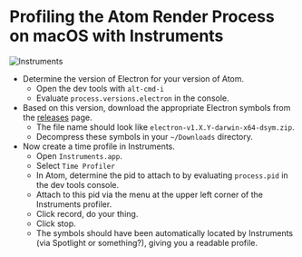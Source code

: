 # Profiling the Atom Render Process on macOS with Instruments

![Instruments](https://cloud.githubusercontent.com/assets/1789/14193295/d503db7a-f760-11e5-88bf-fe417c0cd913.png)

- Determine the version of Electron for your version of Atom.
  - Open the dev tools with `alt-cmd-i`
  - Evaluate `process.versions.electron` in the console.
- Based on this version, download the appropriate Electron symbols from the [releases](https://github.com/atom/electron/releases) page.
  - The file name should look like `electron-v1.X.Y-darwin-x64-dsym.zip`.
  - Decompress these symbols in your `~/Downloads` directory.
- Now create a time profile in Instruments.
  - Open `Instruments.app`.
  - Select `Time Profiler`
  - In Atom, determine the pid to attach to by evaluating `process.pid` in the dev tools console.
  - Attach to this pid via the menu at the upper left corner of the Instruments profiler.
  - Click record, do your thing.
  - Click stop.
  - The symbols should have been automatically located by Instruments (via Spotlight or something?), giving you a readable profile.
